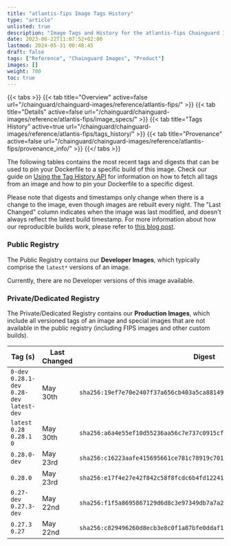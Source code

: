 ```yaml
---
title: "atlantis-fips Image Tags History"
type: "article"
unlisted: true
description: "Image Tags and History for the atlantis-fips Chainguard Image"
date: 2023-06-22T11:07:52+02:00
lastmod: 2024-05-31 00:48:45
draft: false
tags: ["Reference", "Chainguard Images", "Product"]
images: []
weight: 700
toc: true
---
```


{{< tabs >}}
{{< tab title="Overview" active=false url="/chainguard/chainguard-images/reference/atlantis-fips/" >}}
{{< tab title="Details" active=false url="/chainguard/chainguard-images/reference/atlantis-fips/image_specs/" >}}
{{< tab title="Tags History" active=true url="/chainguard/chainguard-images/reference/atlantis-fips/tags_history/" >}}
{{< tab title="Provenance" active=false url="/chainguard/chainguard-images/reference/atlantis-fips/provenance_info/" >}}
{{</ tabs >}}

The following tables contains the most recent tags and digests that can be used to pin your Dockerfile to a specific build of this image. Check our guide on [Using the Tag History API](/chainguard/chainguard-images/using-the-tag-history-api/) for information on how to fetch all tags from an image and how to pin your Dockerfile to a specific digest.

Please note that digests and timestamps only change when there is a change to the image, even though images are rebuilt every night. The "Last Changed" column indicates when the image was last modified, and doesn't always reflect the latest build timestamp. For more information about how our reproducible builds work, please refer to [this blog post](https://www.chainguard.dev/unchained/reproducing-chainguards-reproducible-image-builds).

### Public Registry
The Public Registry contains our **Developer Images**, which typically comprise the `latest*` versions of an image.

Currently, there are no Developer versions of this image available.

### Private/Dedicated Registry
The Private/Dedicated Registry contains our **Production Images**, which include all versioned tags of an image and special images that are not available in the public registry (including FIPS images and other custom builds).

| Tag (s)                                       | Last Changed | Digest                                                                    |
|-----------------------------------------------|--------------|---------------------------------------------------------------------------|
|  `0-dev` `0.28.1-dev` `0.28-dev` `latest-dev` | May 30th     | `sha256:19ef7e70e2407f37a656cb403a5ca881494b028c14cccff9ee0ce3f5ae81820b` |
|  `latest` `0.28` `0.28.1` `0`                 | May 30th     | `sha256:a6a4e55ef10d55236aa56c7e737c0915cf7bbc6e22a70a97bd4c4f6cac625b76` |
|  `0.28.0-dev`                                 | May 23rd     | `sha256:c16223aafe415695661ce781c78919c7019cc27d1bc124fb9fc794aface1fc7c` |
|  `0.28.0`                                     | May 23rd     | `sha256:e17f4e27e42f842c58f8fcdc6b4fd1224102816f92158d32fd43c545e07c2112` |
|  `0.27-dev` `0.27.3-dev`                      | May 22nd     | `sha256:f1f5a8695867129d6d8c3e97349db7a7a219ad203b7038e387c5334578d549e5` |
|  `0.27.3` `0.27`                              | May 22nd     | `sha256:c829496260d8ecb3e8c0f1a87bfe0ddaf180020439b0b20d72eef16e498b165d` |

